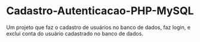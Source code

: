 # Cadastro-Autenticacao-PHP-MySQL
Um projeto que faz o cadastro de usuários no banco de dados, faz login, e exclui conta do usuário cadastrado no banco de dados.
